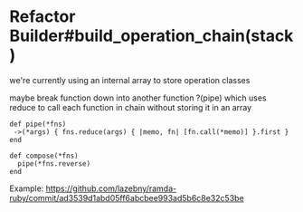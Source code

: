 # Refactor Builder#build_operation_chain(stack)

  we're currently using an internal array to store operation classes

  maybe break function down into another function ?(pipe) which uses reduce
  to call each function in chain without storing it in an array

  ```
  def pipe(*fns)
   ->(*args) { fns.reduce(args) { |memo, fn| [fn.call(*memo)] }.first }
  end

  def compose(*fns)
    pipe(*fns.reverse)
  end
  ```


  Example:
  https://github.com/lazebny/ramda-ruby/commit/ad3539d1abd05ff6abcbee993ad5b6c8e32c53be
